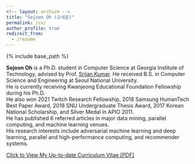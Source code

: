 ```yaml
---
<!-- layout: archive -->
title: "Sejoon Oh (오세준)"
permalink: /cv/
author_profile: true
redirect_from:
  - /resume
---
```


{% include base_path %}

**Sejoon Oh** is a Ph.D. student in Computer Science at Georgia Institute of Technology, advised by Prof. [Srijan Kumar](https://www.cc.gatech.edu/~srijan/).
He received B.S. in Computer Science and Engineering at Seoul National University.  
He is currently receiving Kwanjeong Educational Foundation Fellowship during his Ph.D.  
He also won 2021 Twitch Research Fellowship, 2018 Samsung HumanTech Best Paper Award, 2018 SNU Undergraduate Thesis Award, 2017 Korean National Scholarship, and Silver Medal in APIO 2011.  
He has published 6 referred articles in major data mining, parallel computing, and machine learning venues.  
His research interests include adversarial machine learning and deep learning, parallel and high-performance computing, and recommender systems. 

[Click to View My Up-to-date Curriculum Vitae [PDF]](https://github.com/sejoonoh/sejoonoh.github.io/blob/master/files/CV_Sejoon_Oh_Latest.pdf)

<!-- <embed src="http://lantaoyu.com/files/lantaoyu_cv.pdf" width="650" height="1800" type='application/pdf'> -->
